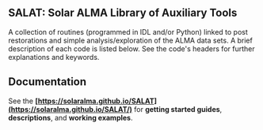 ## SALAT: Solar ALMA Library of Auxiliary Tools

A collection of routines (programmed in IDL and/or Python) linked to post restorations and simple analysis/exploration of the ALMA data sets. A brief description of each code is listed below. See the code's headers for further explanations and keywords.

## Documentation

See the **[https://solaralma.github.io/SALAT](https://solaralma.github.io/SALAT/)** for **getting started guides**, **descriptions**, and **working examples**.
